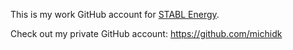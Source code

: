 This is my work GitHub account for [STABL Energy](https://www.stabl.com).

Check out my private GitHub account: https://github.com/michidk
